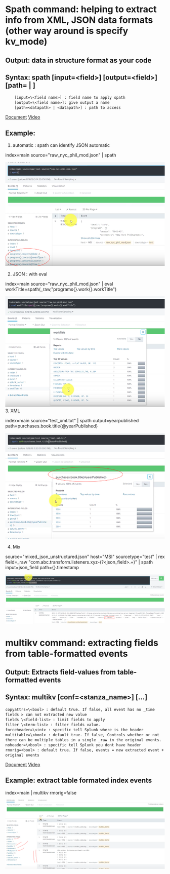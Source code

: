# Spath command: helping to extract info from XML, JSON data formats (other way around is specify kv_mode)
## Output: data in structure format as your code
## Syntax: spath [input=\<field>] [output=\<field>] [path=<datapath> | <datapath>]

		[input=\<field name>] : field name to apply spath
		[output=\<field name>]: give output a name
		[path=<datapath> | <datapath>] : path to access

[Document](https://docs.splunk.com/Documentation/SplunkCloud/8.0.2001/SearchReference/Spath)
[Video](https://www.youtube.com/watch?v=C3k_v0lzmaM&list=PLSr58-DJdRyZewSrYTUdDF8KpcsJTLn11&index=15)

## Example:
1. automatic : spath can identify JSON automatic
  
index=main source="raw_nyc_phil_mod.json"
| spath

![](image./spath1.png)

2. JSON : with eval 

index=main source="raw_nyc_phil_mod.json"
| eval workTitle=spath(\_raw,"programs{}.work{}.workTitle")

![](image./spath2.png)
3. XML

index=main source="test_xml.txt"
| spath output=yearpublished path=purchases.book.title{@yearPublished}

![](image./spath3.png)

4. Mix

source="mixed_json_unstructured.json" host="MSI" sourcetype="test"
| rex field=\_raw "com\.abc\.transform\.listeners\.xyz-(?<json_field>.+)"
| spath input=json_field path={}.timestamp

![](image./spath4.png)



# multikv command: extracting fields from table-formatted events
## Output: Extracts field-values from table-formatted events
## Syntax: multikv [conf=\<stanza_name>] [<multikv-option>...]

	copyattrs=\<bool> : default true. If false, all event has no _time fields > can not extracted new value
	fields \<field-list> : limit fields to apply
	filter \<term-list> : filter fields value.
	forceheader=\<int> : specific tell Splunk where is the header
	multitable=\<bool> : default true. If false, Controls whether or not there can be multiple tables in a single _raw in the original events.
	noheader=\<bool> : specific tell Splunk you dont have header
	rmorig=<bool> : default true. If false, events = new extracted event + original events
[Document](https://docs.splunk.com/Documentation/SplunkCloud/8.0.2001/SearchReference/Multikv)
[Video](https://www.youtube.com/watch?v=8kWgDVZZ0GQ)
## Example: extract table formated index events 

index=main | multikv rmorig=false

![](image./multikv.png)
